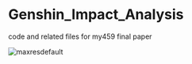 # Genshin_Impact_Analysis
code and related files for my459 final paper

![maxresdefault](https://user-images.githubusercontent.com/114445118/230718105-35434e34-f628-4fb4-842d-2bf6388b414f.jpeg)

